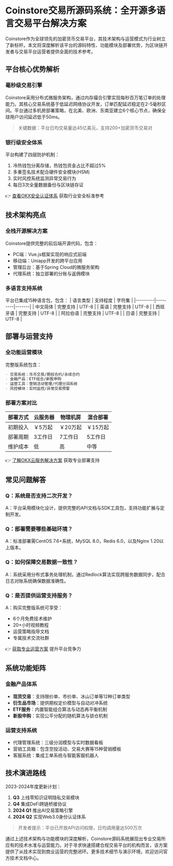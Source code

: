 # Coinstore交易所源码系统：全开源多语言交易平台解决方案

Coinstore作为全球领先的加密货币交易平台，其技术架构与运营模式为行业树立了新标杆。本文将深度解析该平台的源码特性、功能模块及部署优势，为区块链开发者与交易平台运营者提供全面的技术参考。

## 平台核心优势解析

### 毫秒级交易引擎
Coinstore采用分布式微服务架构，通过内存撮合引擎实现每秒百万笔订单的处理能力。其核心交易系统基于低延迟网络协议开发，订单匹配延迟稳定在2-5毫秒区间。平台通过多机房部署策略，在北美、欧洲、东南亚建立6个核心节点，确保全球用户访问延迟低于50ms。

> 关键数据：平台日均交易量达45亿美元，支持200+加密货币交易对

### 银行级安全体系
平台构建了四层防护机制：
1. 冷热钱包分离存储，热钱包资金占比不超过5%
2. 多重签名技术配合硬件安全模块(HSM)
3. 实时风控系统监测异常交易行为
4. 每日3次全量数据备份与区块链存证

👉 [查看OKX安全认证体系](https://bit.ly/okx_welcome) 获取行业安全标准参考

## 技术架构亮点

### 全栈开源解决方案
Coinstore提供完整的前后端开源代码，包含：
- PC端：Vue.js框架实现的响应式前端
- 移动端：Uniapp开发的跨平台应用
- 管理后台：基于Spring Cloud的微服务架构
- 代理系统：独立部署的分账与返佣模块

### 多语言支持系统
平台已集成15种语言包，包含：
| 语言类型 | 支持程度 | 字符集 |
|---------|---------|-------|
| 中文简体 | 完整支持 | UTF-8 |
| 英语 | 完整支持 | UTF-8 |
| 西班牙语 | 完整支持 | UTF-8 |
| 阿拉伯语 | 完整支持 | UTF-8 |
| 日语 | 完整支持 | UTF-8 |

## 部署与运营支持

### 全功能运营模块
完整版系统包含：
```markdown
- 交易系统：币币交易/期权合约/永续合约
- 金融产品：ETF组合/新股申购
- 运营工具：营销活动管理/代理分润系统
- 风控模块：实时监控/异常交易预警
```

### 部署方案对比
| 部署方式 | 云服务器 | 物理机房 | 混合部署 |
|---------|---------|---------|---------|
| 初期投入 | ￥5万起 | ￥20万起 | ￥15万起 |
| 部署周期 | 3工作日 | 7工作日 | 5工作日 |
| 维护成本 | 低 | 高 | 中等 |

👉 [了解OKX云服务解决方案](https://bit.ly/okx_welcome) 获取专业部署支持

## 常见问题解答

### Q：系统是否支持二次开发？
A：平台采用模块化设计，提供完整的API文档与SDK工具包，支持功能扩展与定制开发。

### Q：部署需要哪些基础环境？
A：标准部署需CentOS 7.6+系统，MySQL 8.0，Redis 6.0，以及Nginx 1.20以上版本。

### Q：如何保障交易数据一致性？
A：系统采用分布式事务处理机制，通过Redlock算法实现跨服务数据同步，配合日志对账系统确保数据准确性。

### Q：是否提供运营支持服务？
A：购买完整版系统可享受：
- 6个月免费技术维护
- 20+小时视频教程
- 运营策略指导文档
- 专属技术交流社群

👉 [获取专业运营方案](https://bit.ly/okx_welcome) 提升平台竞争力

## 系统功能矩阵

### 金融产品体系
- **现货交易**：支持限价单、市价单、冰山订单等12种订单类型
- **衍生品市场**：提供期权定价模型与自动对冲系统
- **ETF服务**：内置智能组合算法与动态再平衡机制
- **新股申购**：实现公平分配的随机算法与锁仓机制

### 运营支持系统
- 代理管理系统：三级分润模型与实时数据看板
- 营销工具箱：包含空投活动、交易大赛等15种营销模板
- 客服系统：集成工单系统与智能客服机器人

## 技术演进路线

2023-2024年度更新计划：
1. **Q3** 上线零知识证明隐私交易模块
2. **Q4** 集成DeFi跨链桥接协议
3. **2024 Q1** 推出AI交易策略引擎
4. **2024 Q2** 实现Web3.0身份认证体系

> 开发者提示：平台已开放API访问权限，日均调用量达500万次

通过上述技术架构与功能模块的深度解析，Coinstore源码系统展现出专业交易所应有的技术水准与运营能力。对于寻求快速搭建合规交易平台的机构而言，该方案提供了从技术实现到商业运营的完整闭环。更多技术细节与演示环境，欢迎访问官方技术文档中心。